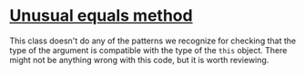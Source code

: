 # [Unusual equals method](https://spotbugs.readthedocs.io/en/latest/bugDescriptions.html#EQ_UNUSUAL)

 This class doesn't do any of the patterns we recognize for checking that the type of the argument
is compatible with the type of the `this` object. There might not be anything wrong with
this code, but it is worth reviewing.